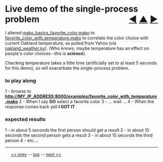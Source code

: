 Live demo of the single-process problem <span style="float:right;">[&#x25C0;](16.md) [&#x25B2;](../README.md) [&#x25BA;](18.md)</span>
=========

I altered [mako_basics_favorite_color.mako](https://github.com/BrentNoorda/django_unusual/blob/master/django_unusual/mako/examples/mako_basics_favorite_color.mako) to [favorite_color_with_temperature.mako](https://github.com/BrentNoorda/django_unusual/blob/master/django_unusual/mako/examples/favorite_color_with_temperature.mako) to correlate the color choice with current Oakland temperature, as pulled from Yahoo (via [oakland_weather.py](https://github.com/BrentNoorda/django_unusual/blob/master/lib/oakland_weather.py)). (Who knows, maybe temperature has an effect on people's color choices--<i>this is __science__</i>).

Checking temperature takes a little time (artificially set to at least 5 seconds for this demo), so will exacerbate the single-process problem.

### to play along

1 - browse to __[http://MY_IP_ADDRESS:8000/examples/favorite_color_with_temperature.mako](http://MY_IP_ADDRESS:8000/examples/favorite_color_with_temperature.mako)__
2 - When I say __GO__ select a favorite color
3 - ... wait ...
4 - When the response comes back yell __I GOT IT__

### expected results

1 - in about 5 seconds the first person should get a result
2 - in about 10 seconds the second person gets a result
3 - in about 15 seconds the third person
4 - etc....

------

&nbsp;&nbsp;&nbsp;&nbsp; [&lt;&lt; prev](16.md) -- [top](../README.md) -- [next &gt;&gt;](18.md)